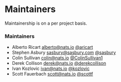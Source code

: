 # Maintainers

Maintainership is on a per project basis.

### Maintainers
  - Alberto Ricart <alberto@nats.io> [@aricart](https://github.com/aricart)
  - Stephen Asbury <sasbury@sasbury.com> [@sasbury](https://github.com/sasbury)
  - Colin Sullivan <colin@nats.io> [@ColinSullivan1](https://github.com/ColinSullivan1)
  - Derek Collison <derek@nats.io> [@derekcollison](https://github.com/derekcollison)
  - Ivan Kozlovic <ivan@nats.io> [@kozlovic](https://github.com/kozlovic)
  - Scott Fauerbach <scott@nats.io> [@scottf](https://github.com/scottf)
